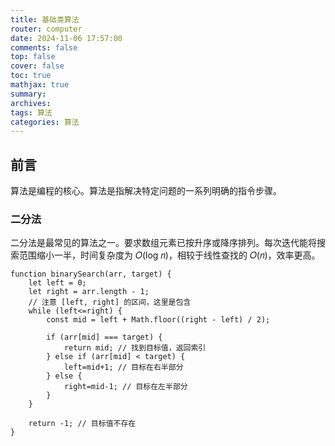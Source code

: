 ```yaml
---
title: 基础类算法
router: computer
date: 2024-11-06 17:57:00
comments: false
top: false
cover: false
toc: true
mathjax: true
summary:
archives:
tags: 算法
categories: 算法
---
```



## 前言

算法是编程的核心。算法是指解决特定问题的一系列明确的指令步骤。

<!-- more -->

### 二分法

二分法是最常见的算法之一。要求数组元素已按升序或降序排列。每次迭代能将搜索范围缩小一半，时间复杂度为 𝑂(log 𝑛)，相较于线性查找的 𝑂(𝑛)，效率更高。

```JS
function binarySearch(arr, target) {
    let left = 0;
    let right = arr.length - 1;
    // 注意 [left, right] 的区间，这里是包含
    while (left<=right) {
        const mid = left + Math.floor((right - left) / 2);

        if (arr[mid] === target) {
            return mid; // 找到目标值，返回索引
        } else if (arr[mid] < target) {
            left=mid+1; // 目标在右半部分
        } else {
            right=mid-1; // 目标在左半部分
        }
    }

    return -1; // 目标值不存在
}
```